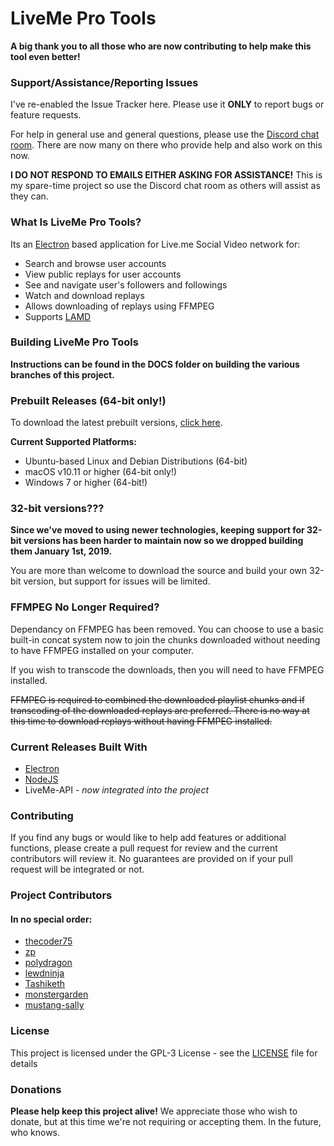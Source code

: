 # LiveMe Pro Tools

**A big thank you to all those who are now contributing to help make this tool even better!**

### Support/Assistance/Reporting Issues
I've re-enabled the Issue Tracker here.  Please use it **ONLY** to report bugs or feature requests.

For help in general use and general questions, please use the [Discord chat room](https://discord.gg/A5p2aF4).  There are now many on there who provide help and also work on this now.

**I DO NOT RESPOND TO EMAILS EITHER ASKING FOR ASSISTANCE!**  This is my spare-time project so use the Discord chat room as others will assist as they can.

### What Is LiveMe Pro Tools?
Its an [Electron](https://electronjs.org) based application for Live.me Social Video network for:
- Search and browse user accounts
- View public replays for user accounts
- See and navigate user's followers and followings
- Watch and download replays
- Allows downloading of replays using FFMPEG
- Supports [LAMD](https://notabug.org/thecoder75/lamd)

### Building LiveMe Pro Tools

**Instructions can be found in the DOCS folder on building the various branches of this project.**

### Prebuilt Releases (64-bit only!)

To download the latest prebuilt versions, [click here](https://github.com/thecoder75/liveme-pro-tools/releases/latest).

**Current Supported Platforms:**
- Ubuntu-based Linux and Debian Distributions (64-bit)
- macOS v10.11 or higher (64-bit only!)
- Windows 7 or higher (64-bit!)

### 32-bit versions???
**Since we've moved to using newer technologies, keeping support for 32-bit versions has been harder to maintain now so we dropped building them January 1st, 2019.**

You are more than welcome to download the source and build your own 32-bit version, but support for issues will be limited.

### FFMPEG No Longer Required?
Dependancy on FFMPEG has been removed.  You can choose to use a basic built-in concat system now to join the chunks downloaded without needing to have FFMPEG installed on your computer.  

If you wish to transcode the downloads, then you will need to have FFMPEG installed.

~~FFMPEG is required to combined the downloaded playlist chunks and if transcoding of the downloaded replays are preferred.  There is no way at this time to download replays without having FFMPEG installed.~~

### Current Releases Built With
* [Electron](http://electronjs.org)
* [NodeJS](http://nodejs.org)
* LiveMe-API - *now integrated into the project*

### Contributing
If you find any bugs or would like to help add features or additional functions, please create a pull request for review and the current contributors will review it.  No guarantees are provided on if your pull request will be integrated or not. 

### Project Contributors
#### In no special order:
* [thecoder75](https://notabug.com/thecoder75)
* [zp](https://github.com/zp)
* [polydragon](https://github.com/polydragon)
* [lewdninja](https://github.com/lewdninja)
* [Tashiketh](https://notabug.org/Tashiketh)
* [monstergarden](https://notabug.org/monstergarden)
* [mustang-sally](https://github.com/mustang-sally)

### License
This project is licensed under the GPL-3 License - see the [LICENSE](LICENSE) file for details

### Donations
**Please help keep this project alive!**
We appreciate those who wish to donate, but at this time we're not requiring or accepting them.  In the future, who knows.

